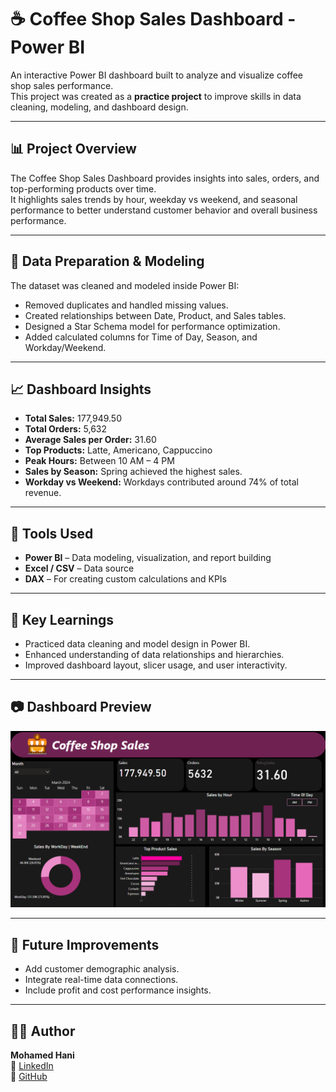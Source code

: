 # ☕ Coffee Shop Sales Dashboard - Power BI

An interactive Power BI dashboard built to analyze and visualize coffee shop sales performance.  
This project was created as a **practice project** to improve skills in data cleaning, modeling, and dashboard design.

---

## 📊 Project Overview
The Coffee Shop Sales Dashboard provides insights into sales, orders, and top-performing products over time.  
It highlights sales trends by hour, weekday vs weekend, and seasonal performance to better understand customer behavior and overall business performance.

---

## 🧠 Data Preparation & Modeling
The dataset was cleaned and modeled inside Power BI:
- Removed duplicates and handled missing values.
- Created relationships between Date, Product, and Sales tables.
- Designed a Star Schema model for performance optimization.
- Added calculated columns for Time of Day, Season, and Workday/Weekend.

---

## 📈 Dashboard Insights
- **Total Sales:** 177,949.50  
- **Total Orders:** 5,632  
- **Average Sales per Order:** 31.60  
- **Top Products:** Latte, Americano, Cappuccino  
- **Peak Hours:** Between 10 AM – 4 PM  
- **Sales by Season:** Spring achieved the highest sales.  
- **Workday vs Weekend:** Workdays contributed around 74% of total revenue.

---

## 🧰 Tools Used
- **Power BI** – Data modeling, visualization, and report building  
- **Excel / CSV** – Data source  
- **DAX** – For creating custom calculations and KPIs  

---

## 🧾 Key Learnings
- Practiced data cleaning and model design in Power BI.  
- Enhanced understanding of data relationships and hierarchies.  
- Improved dashboard layout, slicer usage, and user interactivity.  

---

## 📷 Dashboard Preview
![Coffee Shop Sales Dashboard](Dashboard.png)

---

## 🚀 Future Improvements
- Add customer demographic analysis.  
- Integrate real-time data connections.  
- Include profit and cost performance insights.  

---

## 👨‍💻 Author
**Mohamed Hani**  
🔗 [LinkedIn](https://www.linkedin.com/in/mohamed-hani-721681243/)  
🐙 [GitHub](https://github.com/MohamedHani22-mo)

